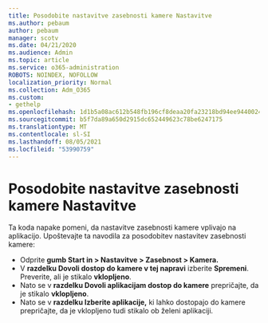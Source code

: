 ```yaml
---
title: Posodobite nastavitve zasebnosti kamere Nastavitve
ms.author: pebaum
author: pebaum
manager: scotv
ms.date: 04/21/2020
ms.audience: Admin
ms.topic: article
ms.service: o365-administration
ROBOTS: NOINDEX, NOFOLLOW
localization_priority: Normal
ms.collection: Adm_O365
ms.custom:
- gethelp
ms.openlocfilehash: 1d1b5a08ac612b548fb196cf8deaa20fa23218bd94ee9440024d7b1b7561c7b1
ms.sourcegitcommit: b5f7da89a650d2915dc652449623c78be6247175
ms.translationtype: MT
ms.contentlocale: sl-SI
ms.lasthandoff: 08/05/2021
ms.locfileid: "53990759"
---
```

# <a name="update-your-cameras-privacy-settings"></a>Posodobite nastavitve zasebnosti kamere Nastavitve

Ta koda napake pomeni, da nastavitve zasebnosti kamere vplivajo na aplikacijo. Upoštevajte ta navodila za posodobitev nastavitev zasebnosti kamere:

- Odprite **gumb Start in > Nastavitve > Zasebnost > Kamera.**
- V **razdelku Dovoli dostop do kamere v tej napravi** izberite **Spremeni**. Preverite, ali je stikalo **vklopljeno**.
- Nato se v **razdelku Dovoli aplikacijam dostop do kamere** prepričajte, da je stikalo **vklopljeno**.
- Nato se v **razdelku Izberite aplikacije,** ki lahko dostopajo do kamere prepričajte, da je vklopljeno tudi stikalo ob želeni aplikaciji.
